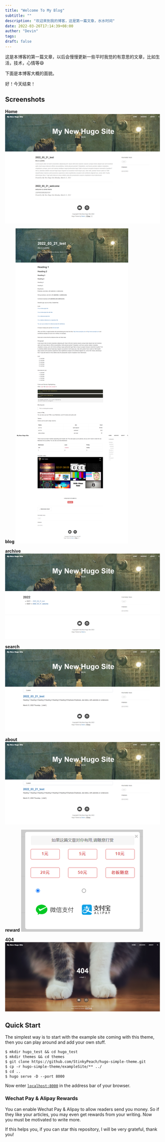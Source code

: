 ```yaml
---
title: "Welcome To My Blog"
subtitle: ""
description: "欢迎来到我的博客，这是第一篇文章，水水时间"
date: 2022-03-26T17:14:39+08:00
auther: "Devin"
tags: 
draft: false
---
```


这是本博客的第一篇文章，以后会慢慢更新一些平时我觉的有意思的文章，比如生活，技术，心情等:smile:

下面是本博客大概的面貌。

好！今天结束！

## Screenshots

**Home**
![screenshot](../../blog_images/welcome_to_my_blog/home.png)

**blog**
![screentshot](../../blog_images/welcome_to_my_blog/blog.png)

**archive**
![screenshot](../../blog_images/welcome_to_my_blog/archive.png)

**search**
![screentshot](../../blog_images/welcome_to_my_blog/search.png)

**about**
![screenshot](../../blog_images/welcome_to_my_blog/search.png)

**reward**
![screenshot](../../blog_images/welcome_to_my_blog/reward.png)

**404**
![screenshot](../../blog_images/welcome_to_my_blog/404.png)


## Quick Start

The simplest way is to start with the example site coming with this theme, then you can play around and add your own stuff.

```shell
$ mkdir hugo_test && cd hugo_test
$ mkdir themes && cd themes
$ git clone https://github.com/StinkyPeach/hugo-simple-theme.git
$ cp -r hugo-simple-theme/exampleSite/** ../
$ cd ..
$ hugo serve -D --port 8000
```

Now enter [`localhost:8000`](http://localhost:8000) in the address bar of your browser.

### Wechat Pay & Alipay Rewards

You can enable Wechat Pay & Alipay to allow readers send you money. So if they like your articles, you may even get rewards from your writing. Now you must be motivated to write more.

If this helps you, if you can  star  this repository, I will be very grateful, thank you!